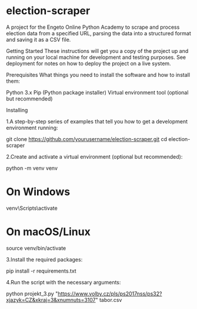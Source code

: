 # election-scraper
A project for the Engeto Online Python Academy to scrape and process election data from a specified URL, parsing the data into a structured format and saving it as a CSV file.

Getting Started
These instructions will get you a copy of the project up and running on your local machine for development and testing purposes. See deployment for notes on how to deploy the project on a live system.

Prerequisites
What things you need to install the software and how to install them:

Python 3.x
Pip (Python package installer)
Virtual environment tool (optional but recommended)

Installing

1.A step-by-step series of examples that tell you how to get a development environment running:

git clone https://github.com/yourusername/election-scraper.git
cd election-scraper

2.Create and activate a virtual environment (optional but recommended):

python -m venv venv
# On Windows
venv\Scripts\activate
# On macOS/Linux
source venv/bin/activate

3.Install the required packages:

pip install -r requirements.txt

4.Run the script with the necessary arguments:

python projekt_3.py "https://www.volby.cz/pls/ps2017nss/ps32?xjazyk=CZ&xkraj=3&xnumnuts=3107" tabor.csv





